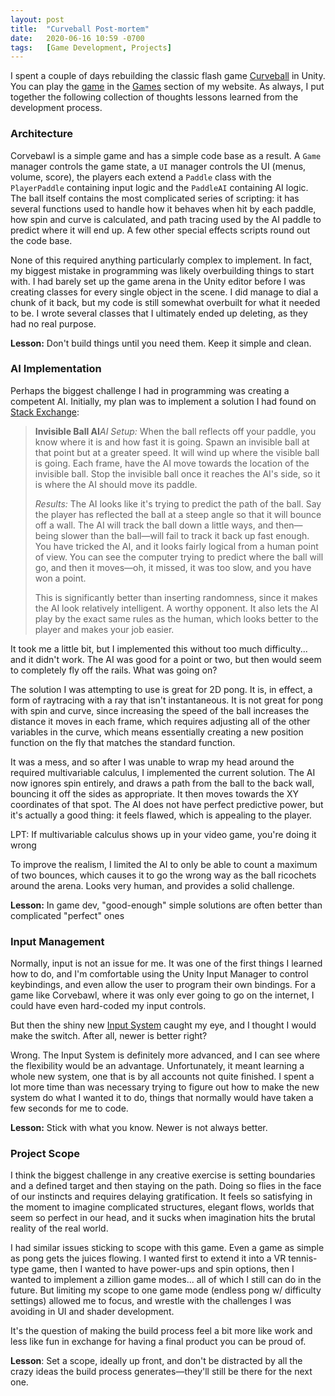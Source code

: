 ```yaml
---
layout: post
title:  "Curveball Post-mortem"
date:   2020-06-16 10:59 -0700
tags:   [Game Development, Projects]
---
```


I spent a couple of days rebuilding the classic flash game <a href="http://curveball-game.com">Curveball</a> in Unity. You can play the <a href="https://grahamewatt.com/games/corvebawl/">game</a> in the <a href="https://grahamewatt.com/games/">Games</a> section of my website. As always, I put together the following collection of thoughts lessons learned from the development process.

<h3>Architecture</h3>

Corvebawl is a simple game and has a simple code base as a result. A <code>Game</code> manager controls the game state, a <code>UI</code> manager controls the UI (menus, volume, score), the players each extend a <code>Paddle</code> class with the <code>PlayerPaddle</code> containing input logic and the <code>PaddleAI</code> containing AI logic. The ball itself contains the most complicated series of scripting: it has several functions used to handle how it behaves when hit by each paddle, how spin and curve is calculated, and path tracing used by the AI paddle to predict where it will end up. A few other special effects scripts round out the code base.

None of this required anything particularly complex to implement. In fact, my biggest mistake in programming was likely overbuilding things to start with. I had barely set up the game arena in the Unity editor before I was creating classes for every single object in the scene. I did manage to dial a chunk of it back, but my code is still somewhat overbuilt for what it needed to be. I wrote several classes that I ultimately ended up deleting, as they had no real purpose. 

<strong>Lesson:</strong> Don't build things until you need them. Keep it simple and clean.

<h3>AI Implementation</h3>

Perhaps the biggest challenge I had in programming was creating a competent AI. Initially, my plan was to implement a solution I had found on <a href="https://gamedev.stackexchange.com/a/57397">Stack Exchange</a>:

<blockquote class="wp-block-quote"><strong>Invisible Ball AI</strong><em>AI Setup:</em> When the ball reflects off your paddle, you know where it is and how fast it is going. Spawn an invisible ball at that point but at a greater speed. It will wind up where the visible ball is going. Each frame, have the AI move towards the location of the invisible ball. Stop the invisible ball once it reaches the AI's side, so it is where the AI should move its paddle. 

<em>Results: </em>The AI looks like it's trying to predict the path of the ball. Say the player has reflected the ball at a steep angle so that it will bounce off a wall. The AI will track the ball down a little ways, and then—being slower than the ball—will fail to track it back up fast enough. You have tricked the AI, and it looks fairly logical from a human point of view. You can see the computer trying to predict where the ball will go, and then it moves—oh, it missed, it was too slow, and you have won a point. 

This is significantly better than inserting randomness, since it makes the AI look relatively intelligent. A worthy opponent. It also lets the AI play by the exact same rules as the human, which looks better to the player and makes your job easier.</blockquote>

It took me a little bit, but I implemented this without too much difficulty... and it didn't work. The AI was good for a point or two, but then would seem to completely fly off the rails. What was going on?

The solution I was attempting to use is great for 2D pong. It is, in effect, a form of raytracing with a ray that isn't instantaneous. It is not great for pong with spin and curve, since increasing the speed of the ball increases the distance it moves in each frame, which requires adjusting all of the other variables in the curve, which means essentially creating a new position function on the fly that matches the standard function.

It was a mess, and so after I was unable to wrap my head around the required <span name="calculus">multivariable calculus,</span> I implemented the current solution. The AI now ignores spin entirely, and draws a path from the ball to the back wall, bouncing it off the sides as appropriate. It then moves towards the XY coordinates of that spot. The AI does not have perfect predictive power, but it's actually a good thing: it feels flawed, which is appealing to the player.

<aside name="calculus">LPT: If multivariable calculus shows up in your video game, you're doing it wrong</aside>

To improve the realism, I limited the AI to only be able to count a maximum of two bounces, which causes it to go the wrong way as the ball ricochets around the arena. Looks very human, and provides a solid challenge.

<strong>Lesson:</strong> In game dev, "good-enough" simple solutions are often better than complicated "perfect" ones

<h3>Input Management</h3>

Normally, input is not an issue for me. It was one of the first things I learned how to do, and I'm comfortable using the Unity Input Manager to control keybindings, and even allow the user to program their own bindings. For a game like Corvebawl, where it was only ever going to go on the internet, I could have even hard-coded my input controls.

But then the shiny new <a href="https://blogs.unity3d.com/2019/10/14/introducing-the-new-input-system/">Input System</a> caught my eye, and I thought I would make the switch. After all, newer is better right?

Wrong. The Input System is definitely more advanced, and I can see where the flexibility would be an advantage. Unfortunately, it meant learning a whole new system, one that is by all accounts not quite finished. I spent a lot more time than was necessary trying to figure out how to make the new system do what I wanted it to do, things that normally would have taken a few seconds for me to code.

<strong>Lesson:</strong> Stick with what you know. Newer is not always better.

<h3>Project Scope</h3>

I think the biggest challenge in any creative exercise is setting boundaries and a defined target and then staying on the path. Doing so flies in the face of our instincts and requires delaying gratification. It feels so satisfying in the moment to imagine complicated structures, elegant flows, worlds that seem so perfect in our head, and it sucks when imagination hits the brutal reality of the real world.

I had similar issues sticking to scope with this game. Even a game as simple as pong gets the juices flowing. I wanted first to extend it into a VR tennis-type game, then I wanted to have power-ups and spin options, then I wanted to implement a zillion game modes... all of which I still can do in the future. But limiting my scope to one game mode (endless pong w/ difficulty settings) allowed me to focus, and wrestle with the challenges I was avoiding in UI and shader development.

It's the question of making the build process feel a bit more like work and less like fun in exchange for having a final product you can be proud of.

<strong>Lesson</strong>: Set a scope, ideally up front, and don't be distracted by all the crazy ideas the build process generates—they'll still be there for the next one.
